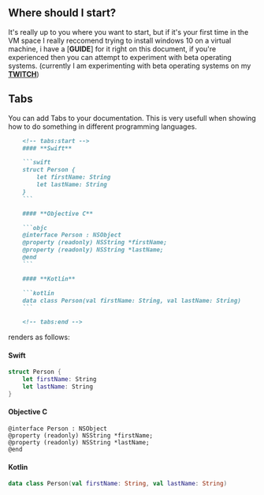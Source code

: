 Where should I start?
-----

It's really up to you where you want to start, but if it's your first time in the VM space I really reccomend trying to install windows 10 on a virtual machine, i have a [**GUIDE**] for it right on this document, if you're experienced then you can attempt to experiment with beta operating systems. (currently I am experimenting with beta operating systems on my [**TWITCH**](https://www.twitch.tv/mckidlet))

Tabs
-----

You can add Tabs to your documentation. This is very usefull when showing how to do something in different programming languages.

```markdown
    <!-- tabs:start -->
    #### **Swift**

    ```swift
    struct Person {
        let firstName: String
        let lastName: String
    }
    ``` 

    #### **Objective C**

    ```objc
    @interface Person : NSObject
    @property (readonly) NSString *firstName;
    @property (readonly) NSString *lastName;
    @end
    ```

    #### **Kotlin**

    ```kotlin
    data class Person(val firstName: String, val lastName: String)
    ```

    <!-- tabs:end -->
```

renders as follows:

<!-- tabs:start -->
#### **Swift**

```swift
struct Person {
    let firstName: String
    let lastName: String
}
``` 

#### **Objective C**

```objc
@interface Person : NSObject
@property (readonly) NSString *firstName;
@property (readonly) NSString *lastName;
@end
```

#### **Kotlin**

```kotlin
data class Person(val firstName: String, val lastName: String)
```

<!-- tabs:end -->
